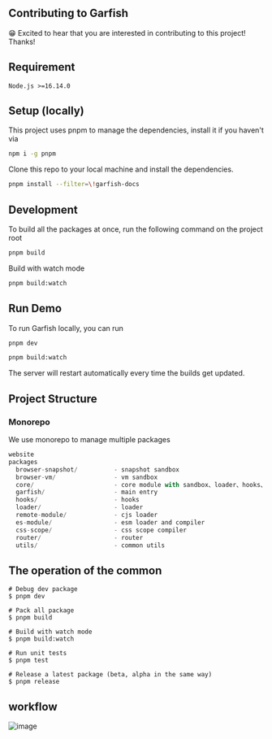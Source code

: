 ## Contributing to Garfish

😁 Excited to hear that you are interested in contributing to this project! Thanks!

## Requirement

`Node.js >=16.14.0`

## Setup (locally)

This project uses pnpm to manage the dependencies, install it if you haven't via

```bash
npm i -g pnpm
```

Clone this repo to your local machine and install the dependencies.

```bash
pnpm install --filter=\!garfish-docs
```

## Development

To build all the packages at once, run the following command on the project root

```bash
pnpm build
```

Build with watch mode

```bash
pnpm build:watch
```

## Run Demo

To run Garfish locally, you can run

```bash
pnpm dev
```

```bash
pnpm build:watch
```

The server will restart automatically every time the builds get updated.

## Project Structure

### Monorepo

We use monorepo to manage multiple packages

```js
website
packages
  browser-snapshot/          - snapshot sandbox
  browser-vm/                - vm sandbox
  core/                      - core module with sandbox、loader、hooks、router
  garfish/                   - main entry
  hooks/                     - hooks
  loader/                    - loader
  remote-module/             - cjs loader
  es-module/                 - esm loader and compiler
  css-scope/                 - css scope compiler
  router/                    - router
  utils/                     - common utils
```

## The operation of the common

```shell
# Debug dev package
$ pnpm dev

# Pack all package
$ pnpm build

# Build with watch mode
$ pnpm build:watch

# Run unit tests
$ pnpm test

# Release a latest package (beta, alpha in the same way)
$ pnpm release
```

## workflow

![image](https://user-images.githubusercontent.com/27547179/177082344-d62f783e-4e72-44a6-80b2-24c1d0e93dde.png)

